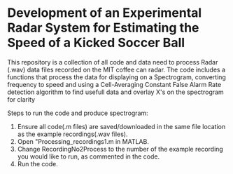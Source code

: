 # Development of an Experimental Radar System for Estimating the Speed of a Kicked Soccer Ball

This repository is a collection of all code and data need to process Radar (.wav) data files recorded on the MIT coffee can radar. The code includes a functions that process the data for displaying on a Spectrogram, converting frequency to speed and using a Cell-Averaging Constant False Alarm Rate detection algorithm to find usefull data and overlay X's on the spectrogram for clarity

Steps to run the code and produce spectrogram:
1. Ensure all code(.m files) are saved/downloaded in the same file location as the example recordings(.wav files).
2. Open "Processing_recordings1.m in MATLAB.
3. Change RecordingNo2Process to the number of the example recording you would like to run, as commented in the code.
4. Run the code.

